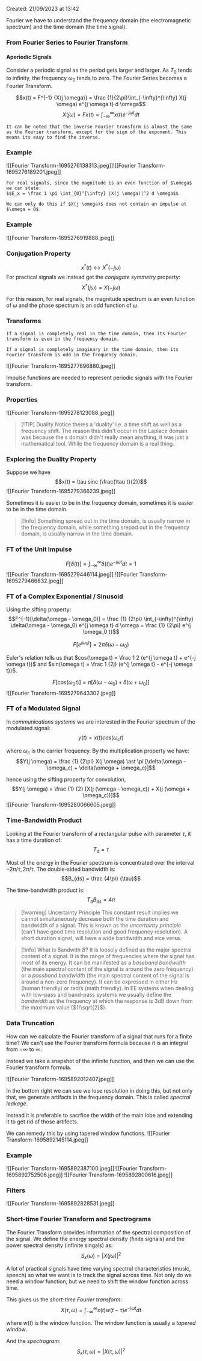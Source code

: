 Created: 21/09/2023 at 13:42

Fourier we have to understand the frequency domain (the electromagnetic spectrum) and the time domain (the time signal).

### From Fourier Series to Fourier Transform
#### Aperiodic Signals
Consider a periodic signal as the period gets larger and larger. As $T_0$ tends to infinity, the frequency $\omega_0$ tends to zero. The Fourier Series becomes a Fourier Transform.

$$x(t) = F^{-1} {X(j \omega)} = \frac {1}{2\pi}\int_{-\infty}^{\infty} X(j \omega) e^{j \omega t} d \omega$$
$$X(j \omega) = F {x(t)} = \int_{-\infty}^{\infty} x(t) e^{-j \omega t} dt$$

```ad-info
It can be noted that the inverse Fourier transform is almost the same as the Fourier transform, except for the sign of the exponent. This means its easy to find the inverse.
```

### Example
![[Fourier Transform-1695276138313.jpeg]]![[Fourier Transform-1695276189201.jpeg]]

```ad-info
For real signals, since the magnitude is an even function of $\omega$ we can state:
$$E_x = \frac 1 \pi \int_{0}^{\infty} |X(j \omega)|^2 d \omega$$

We can only do this if $X(j \omega)$ does not contain an impulse at $\omega = 0$.
```

### Example
![[Fourier Transform-1695276919888.jpeg]]

### Conjugation Property
$$x^\ast(t) \leftrightarrow X^\ast(-j \omega)$$
For practical signals we instead get the *conjugate symmetry* property:
$$X^\ast(j \omega) = X(-j \omega)$$

For this reason, for real signals, the magnitude spectrum is an even function of $\omega$ and the phase spectrum is an odd function of $\omega$.

### Transforms

```ad-info
If a signal is completely real in the time domain, then its Fourier transform is even in the frequency domain.

If a signal is completely imaginary in the time domain, then its Fourier transform is odd in the frequency domain.
```
![[Fourier Transform-1695277696880.jpeg]]

Impulse functions are needed to represent periodic signals with the Fourier transform.

### Properties
![[Fourier Transform-1695278123088.jpeg]]

> [!TIP] Duality
> Notice theres a 'duality' i.e. a time shift as well as a frequency shift. The reason this didn't occur in the Laplace domain was because the s domain didn't really mean anything, it was just a mathematical tool. While the frequency domain is a real thing.

### Exploring the Duality Property
Suppose we have
$$x(t) = \tau sinc (\frac{\tau t}{2})$$
![[Fourier Transform-1695279366239.jpeg]]

Sometimes it is easier to be in the frequency domain, sometimes it is easier to be in the time domain.
> [!info]
> Something spread out in the time domain, is usually narrow in the frequency domain, while something srepad out in the frequency domain, is usually narrow in the time domain.

### FT of the Unit Impulse
$$F[\delta(t)] = \int_{-\infty}^{\infty} \delta(t) e^{-j \omega t} dt = 1$$
![[Fourier Transform-1695279446114.jpeg]]
![[Fourier Transform-1695279466832.jpeg]]

### FT of a Complex Exponential / Sinusoid
Using the sifting property:
$$F^{-1}[\delta(\omega - \omega_0)] = \frac {1} {2\pi} \int_{-\infty}^{\infty} \delta(\omega - \omega_0) e^{j \omega t} d \omega = \frac {1} {2\pi} e^{j \omega_0 t}$$

$$F[e^{j \omega_0 t}] = 2\pi \delta(\omega - \omega_0)$$

Euler's relation tells us that $cos(\omega t) = \frac 1 2 (e^{j \omega t} + e^{-j \omega t})$ and $sin(\omega t) = \frac 1 {2j} (e^{j \omega t} - e^{-j \omega t})$.

$$F[cos(\omega_0 t)] = \pi [\delta(\omega - \omega_0) + \delta(\omega + \omega_0)]$$
![[Fourier Transform-1695279643302.jpeg]]

### FT of a Modulated Signal
In *communications systems* we are interested in the Fourier spectrum of the modulated signal:
$$y(t) = x(t) cos(\omega_c t)$$

where $\omega_c$ is the carrier frequency. By the multiplication property we have:
$$Y(j \omega) = \frac {1} {2\pi} X(j \omega) \ast \pi [\delta(\omega - \omega_c) + \delta(\omega + \omega_c)]$$

hence using the sifting property for convolution,
$$Y(j \omega) = \frac {1} {2} [X(j (\omega - \omega_c)) + X(j (\omega + \omega_c))]$$
![[Fourier Transform-1695280066605.jpeg]]

### Time-Bandwidth Product
Looking at the Fourier transform of a rectangular pulse with parameter $\tau$, it has a time duration of:
$$T_d = \tau$$

Most of the energy in the Fourier spectrum is concentrated over the interval $-2\pi/\tau, 2\pi/\tau$.
The double-sided bandwidth is:
$$B_{ds} = \frac {4\pi} {\tau}$$

The time-bandwidth product is:
$$T_d B_{ds} = 4\pi$$

> [!warning] Uncertainty Principle
> This constant result implies we cannot simultaneously decrease both the time duration and bandwidth of a signal. This is known as the *uncertainty principle* (can't have good time resolution and good frequency resolution).
> A short duration signal, will have a wide bandwidth and vice versa.

> [!info] What is Bandwith $B$?
> It is loosely defined as the major spectral content of a signal. It is the range of frequencies where the signal has most of its energy. It can be manifested as a *baseband bandwidth* (the main spectral content of the signal is around the zero frequency) or a *passband bandwidth* (the main spectral content of the signal is around a non-zero frequency).
> It can be expressed in either Hz (human friendly) or rad/s (math friendly). In EE systems when dealing with low-pass and band-pass systems we usually define the *bandwidth* as the frequency at which the response is 3dB down from the maximum value ($1/\sqrt{2}$).

### Data Truncation
How can we calculate the Fourier transform of a signal that runs for a finite time? We can't use the Fourier transform formula because it is an integral from $-\infty$ to $\infty$.

Instead we take a snapshot of the infinite function, and then we can use the Fourier transform formula.

![[Fourier Transform-1695892012407.jpeg]]

In the bottom right we can see we lose resolution in doing this, but not only that, we generate artifacts in the frequency domain. This is called *spectral leakage*.

Instead it is preferable to sacrfice the width of the main lobe and extending it to get rid of those artifects.

We can remedy this by using tapered window functions.
![[Fourier Transform-1695892145114.jpeg]]

### Example
![[Fourier Transform-1695892387100.jpeg]]![[Fourier Transform-1695892752506.jpeg]]
![[Fourier Transform-1695892800616.jpeg]]

### Filters
![[Fourier Transform-1695892828531.jpeg]]

### Short-time Fourier Transform and Spectrograms
The Fourier Transform provides information of the spectral composition of the signal. We define the energy spectral density (finite signals) and the power spectral density (infinite singals) as:
$$S_x(\omega) = |X(j \omega)|^2$$

A lot of practical signals have time varying spectral characteristics (music, speech) so what we want is to track the signal across time. Not only do we need a window function, but we need to shift the window function across time.

This gives us the *short-time Fourier transform*:
$$X(\tau, \omega) = \int_{-\infty}^{\infty} x(t) w(t - \tau) e^{-j \omega t} dt$$

where $w(t)$ is the window function. The window function is usually a *tapered window*.

And the *spectrogram*:
$$S_x(\tau, \omega) = |X(\tau, \omega)|^2$$
